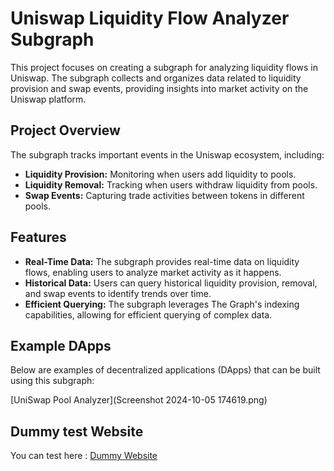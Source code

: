 # Uniswap Liquidity Flow Analyzer Subgraph

This project focuses on creating a subgraph for analyzing liquidity flows in Uniswap. The subgraph collects and organizes data related to liquidity provision and swap events, providing insights into market activity on the Uniswap platform.

## Project Overview

The subgraph tracks important events in the Uniswap ecosystem, including:

- **Liquidity Provision:** Monitoring when users add liquidity to pools.
- **Liquidity Removal:** Tracking when users withdraw liquidity from pools.
- **Swap Events:** Capturing trade activities between tokens in different pools.



## Features

- **Real-Time Data:** The subgraph provides real-time data on liquidity flows, enabling users to analyze market activity as it happens.
- **Historical Data:** Users can query historical liquidity provision, removal, and swap events to identify trends over time.
- **Efficient Querying:** The subgraph leverages The Graph's indexing capabilities, allowing for efficient querying of complex data.



## Example DApps

Below are examples of decentralized applications (DApps) that can be built using this subgraph:

[UniSwap Pool Analyzer](Screenshot 2024-10-05 174619.png)

## Dummy test Website
You can test here : [Dummy Website](https://claude.site/artifacts/0a00e17d-12b4-44df-b271-85b5660006f2)

